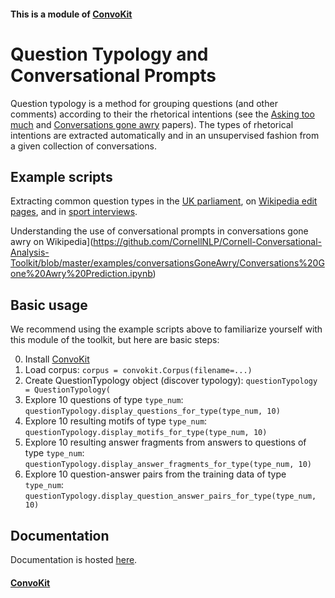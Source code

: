 #### This is a module of [ConvoKit](http://convokit.cornell.edu/)

# Question Typology and Conversational Prompts
Question typology is a method for grouping questions (and other comments) according to their the rhetorical intentions  (see the [Asking too much](http://www.cs.cornell.edu/~cristian/Asking_too_much.html) and [Conversations gone awry](http://www.cs.cornell.edu/~cristian/Conversations_gone_awry.html) papers).  The types of rhetorical intentions are extracted automatically and in an unsupervised fashion from a given collection of conversations.

## Example scripts

Extracting common question types in the [UK parliament](https://github.com/CornellNLP/Cornell-Conversational-Analysis-Toolkit/blob/master/examples/questionTypology/parliament_question_typology.py), on [Wikipedia edit pages](https://github.com/CornellNLP/Cornell-Conversational-Analysis-Toolkit/blob/master/examples/questionTypology/wiki_question_typology.py), and in [sport interviews](https://github.com/CornellNLP/Cornell-Conversational-Analysis-Toolkit/blob/master/examples/questionTypology/tennis_question_typology.py).

Understanding the use of conversational prompts in conversations gone awry on Wikipedia](https://github.com/CornellNLP/Cornell-Conversational-Analysis-Toolkit/blob/master/examples/conversationsGoneAwry/Conversations%20Gone%20Awry%20Prediction.ipynb)


## Basic usage

We recommend using the example scripts above to familiarize yourself with this module of the toolkit, but here are basic steps:

0. Install [ConvoKit](http://convokit.cornell.edu/)
1. Load corpus: `corpus = convokit.Corpus(filename=...)`
2. Create QuestionTypology object (discover typology): `questionTypology = QuestionTypology(`
3. Explore 10 questions of type `type_num`: `questionTypology.display_questions_for_type(type_num, 10)`
4. Explore 10 resulting motifs of type `type_num`: `questionTypology.display_motifs_for_type(type_num, 10)`
5. Explore 10 resulting answer fragments from answers to questions of type `type_num`: `questionTypology.display_answer_fragments_for_type(type_num, 10)`
6. Explore 10 question-answer pairs from the training data of type `type_num`: `questionTypology.display_question_answer_pairs_for_type(type_num, 10)`

## Documentation
Documentation is hosted [here](http://zissou.infosci.cornell.edu/socialkit/documentation/questionTypology.html).


#### [ConvoKit](http://convokit.cornell.edu/)
